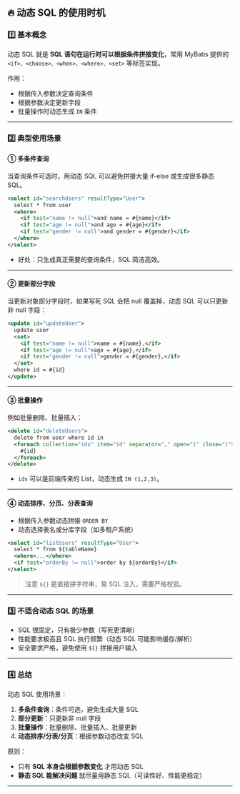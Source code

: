 ## 🔥 动态 SQL 的使用时机

### 1️⃣ **基本概念**

动态 SQL 就是 **SQL 语句在运行时可以根据条件拼接变化**，常用 MyBatis 提供的 `<if>、<choose>、<when>、<where>、<set>` 等标签实现。

作用：

- 根据传入参数决定查询条件
- 根据参数决定更新字段
- 批量操作时动态生成 `IN` 条件

---

### 2️⃣ **典型使用场景**

#### ① 多条件查询

当查询条件可选时，用动态 SQL 可以避免拼接大量 if-else 或生成很多静态 SQL。

```xml
<select id="searchUsers" resultType="User">
  select * from user
  <where>
    <if test="name != null">and name = #{name}</if>
    <if test="age != null">and age = #{age}</if>
    <if test="gender != null">and gender = #{gender}</if>
  </where>
</select>
```

- 好处：只生成真正需要的查询条件，SQL 简洁高效。

---

#### ② 更新部分字段

当更新对象部分字段时，如果写死 SQL 会把 null 覆盖掉，动态 SQL 可以只更新非 null 字段：

```xml
<update id="updateUser">
  update user
  <set>
    <if test="name != null">name = #{name},</if>
    <if test="age != null">age = #{age},</if>
    <if test="gender != null">gender = #{gender},</if>
  </set>
  where id = #{id}
</update>
```

---

#### ③ 批量操作

例如批量删除、批量插入：

```xml
<delete id="deleteUsers">
  delete from user where id in
  <foreach collection="ids" item="id" separator="," open="(" close=")">
    #{id}
  </foreach>
</delete>
```

- `ids` 可以是前端传来的 List，动态生成 `IN (1,2,3)`。

---

#### ④ 动态排序、分页、分表查询

- 根据传入参数动态拼接 `ORDER BY`
- 动态选择表名或分库字段（如多租户系统）

```xml
<select id="listUsers" resultType="User">
  select * from ${tableName}
  <where>...</where>
  <if test="orderBy != null">order by ${orderBy}</if>
</select>
```

> 注意 `${}` 是直接拼字符串，易 SQL 注入，需要严格校验。

---

### 3️⃣ **不适合动态 SQL 的场景**

- SQL 很固定，只有极少参数（写死更清晰）
- 性能要求极高且 SQL 执行频繁（动态 SQL 可能影响缓存/解析）
- 安全要求严格，避免使用 `${}` 拼接用户输入

---

### 4️⃣ **总结**

动态 SQL 使用场景：

1. **多条件查询**：条件可选，避免生成大量 SQL
2. **部分更新**：只更新非 null 字段
3. **批量操作**：批量删除、批量插入、批量更新
4. **动态排序/分表/分页**：根据参数动态改变 SQL

原则：

- 只有 **SQL 本身会根据参数变化** 才用动态 SQL
- **静态 SQL 能解决问题** 就尽量用静态 SQL（可读性好、性能更稳定）

---